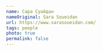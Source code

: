 ```yaml
---
name: Сара Суайдан
nameOriginal: Sara Soueidan
url: https://www.sarasoueidan.com/
tags: people
photo: true
permalink: false
---
```

